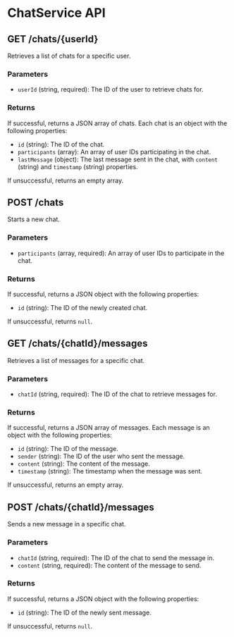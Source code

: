 # ChatService API

## GET /chats/{userId}

Retrieves a list of chats for a specific user.

### Parameters

- `userId` (string, required): The ID of the user to retrieve chats for.

### Returns

If successful, returns a JSON array of chats. Each chat is an object with the following properties:

- `id` (string): The ID of the chat.
- `participants` (array): An array of user IDs participating in the chat.
- `lastMessage` (object): The last message sent in the chat, with `content` (string) and `timestamp` (string) properties.

If unsuccessful, returns an empty array.

## POST /chats

Starts a new chat.

### Parameters

- `participants` (array, required): An array of user IDs to participate in the chat.

### Returns

If successful, returns a JSON object with the following properties:

- `id` (string): The ID of the newly created chat.

If unsuccessful, returns `null`.

## GET /chats/{chatId}/messages

Retrieves a list of messages for a specific chat.

### Parameters

- `chatId` (string, required): The ID of the chat to retrieve messages for.

### Returns

If successful, returns a JSON array of messages. Each message is an object with the following properties:

- `id` (string): The ID of the message.
- `sender` (string): The ID of the user who sent the message.
- `content` (string): The content of the message.
- `timestamp` (string): The timestamp when the message was sent.

If unsuccessful, returns an empty array.

## POST /chats/{chatId}/messages

Sends a new message in a specific chat.

### Parameters

- `chatId` (string, required): The ID of the chat to send the message in.
- `content` (string, required): The content of the message to send.

### Returns

If successful, returns a JSON object with the following properties:

- `id` (string): The ID of the newly sent message.

If unsuccessful, returns `null`.